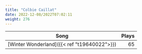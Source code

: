 ```yaml
---
title: "Colbie Caillat"
date: 2022-12-08/2022T07:02:11
weight: 276
---
```




 Song | Plays 
----- | -----:
[Winter Wonderland]({{< ref "t19640022">}}) | 65
